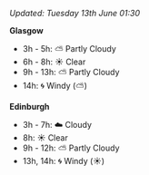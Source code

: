 *Updated: Tuesday 13th June 01:30*

**Glasgow**

* 3h - 5h: :partly_sunny: Partly Cloudy
* 6h - 8h: :sunny: Clear
* 9h - 13h: :partly_sunny: Partly Cloudy
* 14h: :cyclone: Windy (:partly_sunny:)

**Edinburgh**

* 3h - 7h: :cloud: Cloudy
* 8h: :sunny: Clear
* 9h - 12h: :partly_sunny: Partly Cloudy
* 13h, 14h: :cyclone: Windy (:sunny:)
